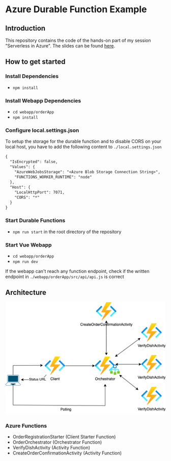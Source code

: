 # Azure Durable Function Example

## Introduction
This repository contains the code of the hands-on part of my session "Serverless in Azure".
The slides can be found [here](https://docs.google.com/presentation/d/1r8ly4xohlXivpctokPWbmHaSK406snyCQ7l_ugP4aME/edit?usp=sharing).

## How to get started

### Install Dependencies

- `npm install`

### Install Webapp Dependencies

- `cd webapp/orderApp`
- `npm install`

### Configure local.settings.json
To setup the storage for the durable function and to disable CORS on your local host, you have to add the following content to `./local.settings.json`
```
{
  "IsEncrypted": false,
  "Values": {
    "AzureWebJobsStorage": "<Azure Blob Storage Connection String>",
    "FUNCTIONS_WORKER_RUNTIME": "node"
  },
  "Host": {
    "LocalHttpPort": 7071,
    "CORS": "*"
  }
}
```

### Start Durable Functions
- `npm run start` in the root directory of the repository

### Start Vue Webapp
- `cd webapp/orderApp`
- `npm run dev`

If the webapp can't reach any function endpoint, check if the written endpoint in `./webapp/orderApp/src/api/api.js` is correct


## Architecture
![Architecture Diagram](/docs/images/Serverless_Durable_Functions_Architecture.png)

### Azure Functions
- OrderRegistrationStarter (Client Starter Function)
- OrderOrchestrator (Orchestrator Function)
- VerifyDishActivity (Activity Function)
- CreateOrderConfirmationActivity (Activity Function)

